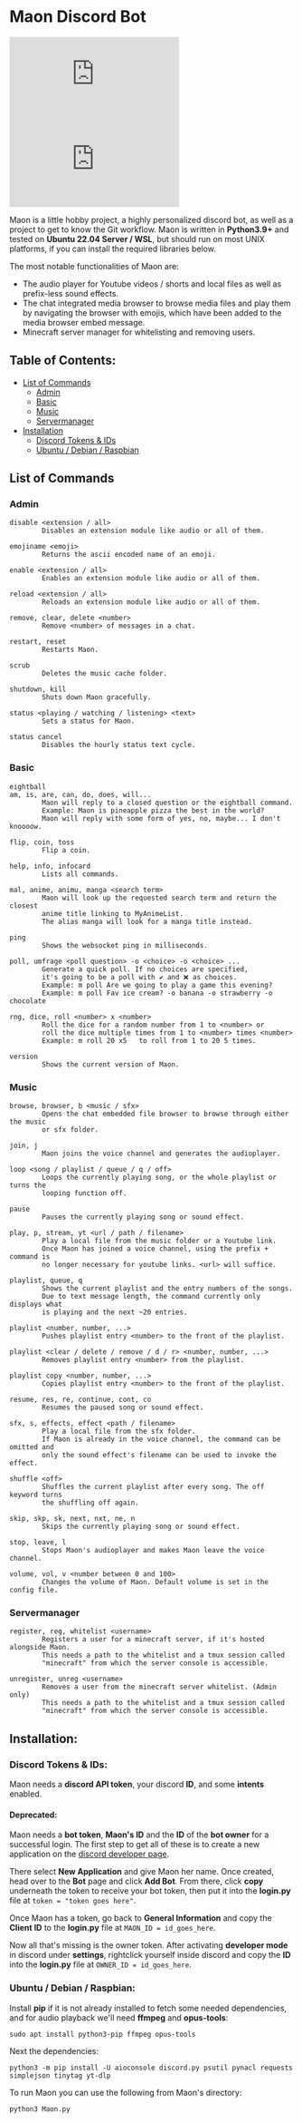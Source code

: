 # Maon Discord Bot

[![Issues][issues-shield]][issues-url]
[![Issues-Closed][issues-closed-shield]][issues-closed-url]

Maon is a little hobby project, a highly personalized discord bot, as well as a project to get to know the Git workflow.
Maon is written in **Python3.9+** and tested on **Ubuntu 22.04 Server / WSL**, but should run on most UNIX platforms, 
if you can install the required libraries below. 

The most notable functionalities of Maon are:
- The audio player for Youtube videos / shorts and local files as well as prefix-less sound effects.
- The chat integrated media browser to browse media files and play them by navigating the browser with emojis,
which have been added to the media browser embed message.
- Minecraft server manager for whitelisting and removing users.

## Table of Contents:

- [List of Commands](#list-of-commands)
    - [Admin](#admin)
    - [Basic](#basic)
    - [Music](#music)
    - [Servermanager](#servermanager)
- [Installation](#installation)
    - [Discord Tokens & IDs](#discord-tokens--ids)
    - [Ubuntu / Debian / Raspbian](#ubuntu--debian--raspbian)

## List of Commands

### Admin

```
disable <extension / all>
        Disables an extension module like audio or all of them.

emojiname <emoji>
        Returns the ascii encoded name of an emoji.

enable <extension / all>
        Enables an extension module like audio or all of them.

reload <extension / all>
        Reloads an extension module like audio or all of them.

remove, clear, delete <number>
        Remove <number> of messages in a chat.

restart, reset
        Restarts Maon.

scrub
        Deletes the music cache folder.

shutdown, kill
        Shuts down Maon gracefully.

status <playing / watching / listening> <text>
        Sets a status for Maon.

status cancel
        Disables the hourly status text cycle.
```

### Basic

```
eightball
am, is, are, can, do, does, will...
        Maon will reply to a closed question or the eightball command.
        Example: Maon is pineapple pizza the best in the world?
        Maon will reply with some form of yes, no, maybe... I don't knoooow.

flip, coin, toss
        Flip a coin.

help, info, infocard
        Lists all commands.

mal, anime, animu, manga <search term>
        Maon will look up the requested search term and return the closest
        anime title linking to MyAnimeList.
        The alias manga will look for a manga title instead.

ping
        Shows the websocket ping in milliseconds.

poll, umfrage <poll question> -o <choice> -o <choice> ...
        Generate a quick poll. If no choices are specified, 
        it's going to be a poll with ✔️ and ❌ as choices.
        Example: m poll Are we going to play a game this evening?
        Example: m poll Fav ice cream? -o banana -o strawberry -o chocolate

rng, dice, roll <number> x <number>
        Roll the dice for a random number from 1 to <number> or
        roll the dice multiple times from 1 to <number> times <number>
        Example: m roll 20 x5   to roll from 1 to 20 5 times.

version
        Shows the current version of Maon.
```

### Music

```
browse, browser, b <music / sfx>
        Opens the chat embedded file browser to browse through either the music
        or sfx folder.

join, j
        Maon joins the voice channel and generates the audioplayer.

loop <song / playlist / queue / q / off>
        Loops the currently playing song, or the whole playlist or turns the
        looping function off.

pause
        Pauses the currently playing song or sound effect.

play, p, stream, yt <url / path / filename>
        Play a local file from the music folder or a Youtube link.
        Once Maon has joined a voice channel, using the prefix + command is
        no longer necessary for youtube links. <url> will suffice.

playlist, queue, q
        Shows the current playlist and the entry numbers of the songs.
        Due to text message length, the command currently only displays what
        is playing and the next ~20 entries.

playlist <number, number, ...>
        Pushes playlist entry <number> to the front of the playlist.

playlist <clear / delete / remove / d / r> <number, number, ...>
        Removes playlist entry <number> from the playlist.

playlist copy <number, number, ...>
        Copies playlist entry <number> to the front of the playlist.

resume, res, re, continue, cont, co
        Resumes the paused song or sound effect.

sfx, s, effects, effect <path / filename>
        Play a local file from the sfx folder.
        If Maon is already in the voice channel, the command can be omitted and
        only the sound effect's filename can be used to invoke the effect.

shuffle <off>
        Shuffles the current playlist after every song. The off keyword turns
        the shuffling off again.

skip, skp, sk, next, nxt, ne, n
        Skips the currently playing song or sound effect.

stop, leave, l
        Stops Maon's audioplayer and makes Maon leave the voice channel.

volume, vol, v <number between 0 and 100>
        Changes the volume of Maon. Default volume is set in the config file.
```

### Servermanager

```
register, reg, whitelist <username>
        Registers a user for a minecraft server, if it's hosted alongside Maon.
        This needs a path to the whitelist and a tmux session called
        "minecraft" from which the server console is accessible.

unregister, unreg <username>
        Removes a user from the minecraft server whitelist. (Admin only)
        This needs a path to the whitelist and a tmux session called
        "minecraft" from which the server console is accessible.
```

## Installation:

### Discord Tokens & IDs:

Maon needs a **discord API token**, your discord **ID**, and some **intents** enabled.

#### Deprecated:

Maon needs a **bot token**, **Maon's ID** and the **ID** of the **bot owner** for a successful login.
The first step to get all of these is to create a new application on the [discord developer page][discord-developer-url].

There select **New Application** and give Maon her name. 
Once created, head over to the **Bot** page and click **Add Bot**. 
From there, click **copy** underneath the token to receive your bot token, 
then put it into the **login.py** file at `token = "token goes here"`.

Once Maon has a token, go back to **General Information** and copy the **Client ID** to the **login.py** file at `MAON_ID = id_goes_here`.

Now all that's missing is the owner token. 
After activating **developer mode** in discord under **settings**, 
rightclick yourself inside discord and copy the **ID** into the **login.py** file at `OWNER_ID = id_goes_here`.

### Ubuntu / Debian / Raspbian:

Install **pip** if it is not already installed to fetch some needed dependencies, 
and for audio playback we'll need **ffmpeg** and **opus-tools**:
    
    sudo apt install python3-pip ffmpeg opus-tools

Next the dependencies:

    python3 -m pip install -U aioconsole discord.py psutil pynacl requests simplejson tinytag yt-dlp

To run Maon you can use the following from Maon's directory:

    python3 Maon.py


[issues-shield]: https://img.shields.io/github/issues-raw/raesoft/Maon.py?color=F8D386&style=flat-square
[issues-url]: https://github.com/raesoft/Maon.py/issues
[issues-closed-shield]: https://img.shields.io/github/issues-closed-raw/raesoft/Maon.py?color=AAF786&style=flat-square
[issues-closed-url]: https://github.com/raesoft/Maon.py/issues?q=is%3Aissue+is%3Aclosed
[discord-developer-url]: https://discord.com/developers/applications
